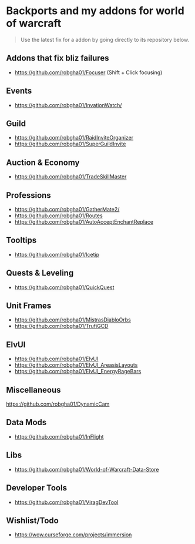 # Backports and my addons for world of warcraft

>Use the latest fix for a addon by going directly to its repository below.

## Addons that fix bliz failures
* https://github.com/robgha01/Focuser (Shift + Click focusing)

## Events
* https://github.com/robgha01/InvationWatch/

## Guild
* https://github.com/robgha01/RaidInviteOrganizer
* https://github.com/robgha01/SuperGuildInvite

## Auction & Economy
* https://github.com/robgha01/TradeSkillMaster

## Professions
* https://github.com/robgha01/GatherMate2/
* https://github.com/robgha01/Routes
* https://github.com/robgha01/AutoAcceptEnchantReplace

## Tooltips
* https://github.com/robgha01/Icetip

## Quests & Leveling
* https://github.com/robgha01/QuickQuest

## Unit Frames
* https://github.com/robgha01/MistrasDiabloOrbs
* https://github.com/robgha01/TrufiGCD

## ElvUI
* https://github.com/robgha01/ElvUI
* https://github.com/robgha01/ElvUI_AreasisLayouts
* https://github.com/robgha01/ElvUI_EnergyRageBars

## Miscellaneous
https://github.com/robgha01/DynamicCam

## Data Mods
* https://github.com/robgha01/InFlight

## Libs
* https://github.com/robgha01/World-of-Warcraft-Data-Store

## Developer Tools
* https://github.com/robgha01/ViragDevTool

## Wishlist/Todo
* https://wow.curseforge.com/projects/immersion
